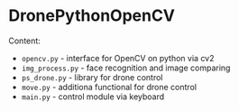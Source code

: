 # DronePythonOpenCV

Content:
* `opencv.py` - interface for OpenCV on python via cv2
* `img_process.py` - face recognition and image comparing
* `ps_drone.py` - library for drone control
* `move.py` - additiona functional for drone control
* `main.py` - control module via keyboard
